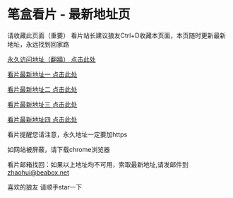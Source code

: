 # 笔盒看片 - 最新地址页

请收藏此页面（重要）
看片站长建议狼友Ctrl+D收藏本页面，本页随时更新最新地址，永远找到回家路

[永久访问地址（翻牆） 点击此处](https://beabox.net/)

[看片最新地址一 点击此处](https://2l4c0f2a0w8.shop)

[看片最新地址二 点击此处](https://2b5w6u2x2v2.shop)

[看片最新地址三 点击此处](https://2a1h6x9x7b8.shop)

[看片最新地址四 点击此处](https://2u5p2v7v6o3.shop)

看片提醒您请注意，永久地址一定要加https

如网站被屏蔽，请下载chrome浏览器

看片邮箱找回：如果以上地址均不可用，索取最新地址,请发邮件到 zhaohui@beabox.net

喜欢的狼友 请顺手star一下